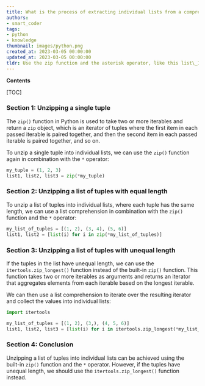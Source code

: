 ```yaml
---
title: What is the process of extracting individual lists from a compressed list of tuples?
authors:
- smart_coder
tags:
- python
- knowledge
thumbnail: images/python.png
created_at: 2023-03-05 00:00:00
updated_at: 2023-03-05 00:00:00
tldr: Use the zip function and the asterisk operator, like this list\_1, list\_2 = zip(*list\_of\_tuples).
---
```


**Contents**

[TOC]

### Section 1: Unzipping a single tuple

The `zip()` function in Python is used to take two or more iterables and return a `zip` object, which is an iterator of tuples where the first item in each passed iterable is paired together, and then the second item in each passed iterable is paired together, and so on.

To unzip a single tuple into individual lists, we can use the `zip()` function again in combination with the `*` operator:

```python
my_tuple = (1, 2, 3)
list1, list2, list3 = zip(*my_tuple)
```

### Section 2: Unzipping a list of tuples with equal length

To unzip a list of tuples into individual lists, where each tuple has the same length, we can use a list comprehension in combination with the `zip()` function and the `*` operator:

```python
my_list_of_tuples = [(1, 2), (3, 4), (5, 6)]
list1, list2 = [list(i) for i in zip(*my_list_of_tuples)]
```

### Section 3: Unzipping a list of tuples with unequal length

If the tuples in the list have unequal length, we can use the `itertools.zip_longest()` function instead of the built-in `zip()` function. This function takes two or more iterables as arguments and returns an iterator that aggregates elements from each iterable based on the longest iterable.

We can then use a list comprehension to iterate over the resulting iterator and collect the values into individual lists:

```python
import itertools

my_list_of_tuples = [(1, 2), (3,), (4, 5, 6)]
list1, list2, list3 = [list(i) for i in itertools.zip_longest(*my_list_of_tuples, fillvalue=None)]
```

### Section 4: Conclusion

Unzipping a list of tuples into individual lists can be achieved using the built-in `zip()` function and the `*` operator. However, if the tuples have unequal length, we should use the `itertools.zip_longest()` function instead.

